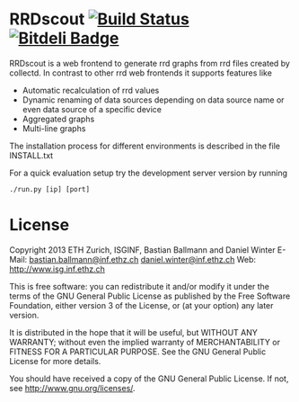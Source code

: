 RRDscout  [![Build Status](https://travis-ci.org/isginf/rrdscout.png)](https://travis-ci.org/isginf/rrdscout.png ) [![Bitdeli Badge](https://d2weczhvl823v0.cloudfront.net/isginf/rrdscout/trend.png)](https://bitdeli.com/free "Bitdeli Badge")
========

RRDscout is a web frontend to generate rrd graphs from rrd files created by collectd.
In contrast to other rrd web frontends it supports features like

- Automatic recalculation of rrd values
- Dynamic renaming of data sources depending on data source name or even data source of a specific device
- Aggregated graphs
- Multi-line graphs

The installation process for different environments is described in the file INSTALL.txt

For a quick evaluation setup try the development server version by running

    ./run.py [ip] [port]


License
=======

Copyright 2013 ETH Zurich, ISGINF, Bastian Ballmann and Daniel Winter
E-Mail: bastian.ballmann@inf.ethz.ch daniel.winter@inf.ethz.ch
Web: http://www.isg.inf.ethz.ch

This is free software: you can redistribute it and/or modify
it under the terms of the GNU General Public License as published by
the Free Software Foundation, either version 3 of the License, or
(at your option) any later version.

It is distributed in the hope that it will be useful,
but WITHOUT ANY WARRANTY; without even the implied warranty of
MERCHANTABILITY or FITNESS FOR A PARTICULAR PURPOSE.  See the
GNU General Public License for more details.

You should have received a copy of the GNU General Public License.
If not, see <http://www.gnu.org/licenses/>.
